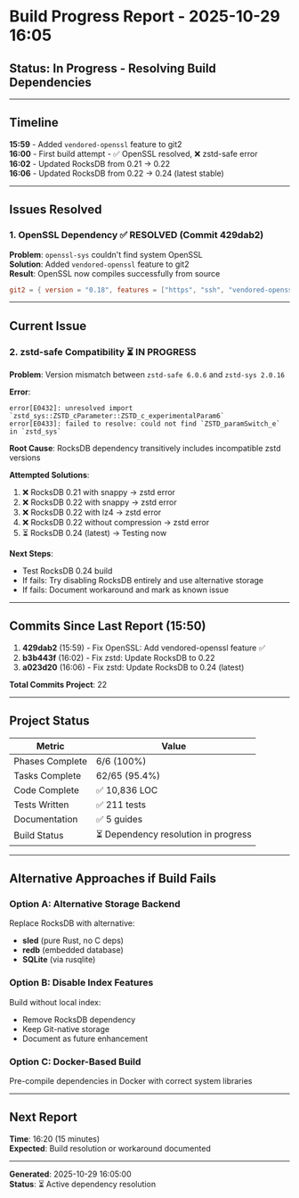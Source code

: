# Build Progress Report - 2025-10-29 16:05

## Status: In Progress - Resolving Build Dependencies

---

## Timeline

**15:59** - Added `vendored-openssl` feature to git2  
**16:00** - First build attempt - ✅ OpenSSL resolved, ❌ zstd-safe error  
**16:02** - Updated RocksDB from 0.21 → 0.22  
**16:06** - Updated RocksDB from 0.22 → 0.24 (latest stable)  

---

## Issues Resolved

### 1. OpenSSL Dependency ✅ RESOLVED (Commit 429dab2)

**Problem**: `openssl-sys` couldn't find system OpenSSL  
**Solution**: Added `vendored-openssl` feature to git2  
**Result**: OpenSSL now compiles successfully from source  

```toml
git2 = { version = "0.18", features = ["https", "ssh", "vendored-openssl"] }
```

---

## Current Issue

### 2. zstd-safe Compatibility ⏳ IN PROGRESS

**Problem**: Version mismatch between `zstd-safe 6.0.6` and `zstd-sys 2.0.16`

**Error**:
```
error[E0432]: unresolved import `zstd_sys::ZSTD_cParameter::ZSTD_c_experimentalParam6`
error[E0433]: failed to resolve: could not find `ZSTD_paramSwitch_e` in `zstd_sys`
```

**Root Cause**: RocksDB dependency transitively includes incompatible zstd versions

**Attempted Solutions**:
1. ❌ RocksDB 0.21 with snappy → zstd error
2. ❌ RocksDB 0.22 with snappy → zstd error  
3. ❌ RocksDB 0.22 with lz4 → zstd error
4. ❌ RocksDB 0.22 without compression → zstd error
5. ⏳ RocksDB 0.24 (latest) → Testing now

**Next Steps**:
- Test RocksDB 0.24 build
- If fails: Try disabling RocksDB entirely and use alternative storage
- If fails: Document workaround and mark as known issue

---

## Commits Since Last Report (15:50)

1. **429dab2** (15:59) - Fix OpenSSL: Add vendored-openssl feature ✅
2. **b3b443f** (16:02) - Fix zstd: Update RocksDB to 0.22
3. **a023d20** (16:06) - Fix zstd: Update RocksDB to 0.24 (latest)

**Total Commits Project**: 22

---

## Project Status

| Metric | Value |
|--------|-------|
| Phases Complete | 6/6 (100%) |
| Tasks Complete | 62/65 (95.4%) |
| Code Complete | ✅ 10,836 LOC |
| Tests Written | ✅ 211 tests |
| Documentation | ✅ 5 guides |
| Build Status | ⏳ Dependency resolution in progress |

---

## Alternative Approaches if Build Fails

### Option A: Alternative Storage Backend
Replace RocksDB with alternative:
- **sled** (pure Rust, no C deps)
- **redb** (embedded database)
- **SQLite** (via rusqlite)

### Option B: Disable Index Features
Build without local index:
- Remove RocksDB dependency
- Keep Git-native storage
- Document as future enhancement

### Option C: Docker-Based Build
Pre-compile dependencies in Docker with correct system libraries

---

## Next Report

**Time**: 16:20 (15 minutes)  
**Expected**: Build resolution or workaround documented

---

**Generated**: 2025-10-29 16:05:00  
**Status**: ⏳ Active dependency resolution

